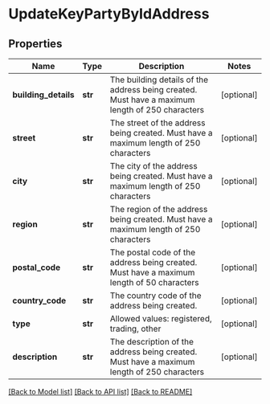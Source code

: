 # UpdateKeyPartyByIdAddress

## Properties
Name | Type | Description | Notes
------------ | ------------- | ------------- | -------------
**building_details** | **str** | The building details of the address being created.  Must have a maximum length of 250 characters | [optional] 
**street** | **str** | The street of the address being created.  Must have a maximum length of 250 characters | [optional] 
**city** | **str** | The city of the address being created.  Must have a maximum length of 250 characters | [optional] 
**region** | **str** | The region of the address being created.  Must have a maximum length of 250 characters | [optional] 
**postal_code** | **str** | The postal code of the address being created.  Must have a maximum length of 50 characters | [optional] 
**country_code** | **str** | The country code of the address being created. | [optional] 
**type** | **str** | Allowed values: registered, trading, other | [optional] 
**description** | **str** | The description of the address being created.  Must have a maximum length of 250 characters | [optional] 

[[Back to Model list]](../README.md#documentation-for-models) [[Back to API list]](../README.md#documentation-for-api-endpoints) [[Back to README]](../README.md)


